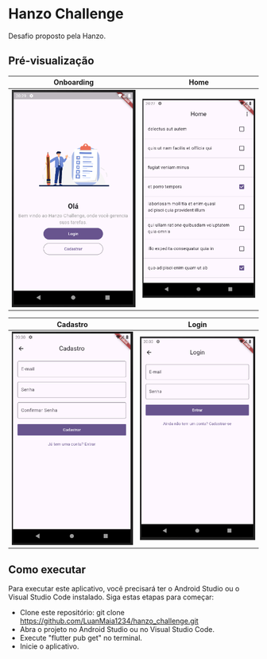 # Hanzo Challenge

Desafio proposto pela Hanzo.

## Pré-visualização

Onboarding | Home 
------------- | -------------
![](https://github.com/LuanMaia1234/hanzo_challenge/blob/main/assets/preview/onboarding.PNG) | ![](https://github.com/LuanMaia1234/hanzo_challenge/blob/main/assets/preview/home.PNG)

Cadastro | Login 
------------- | -------------
![](https://github.com/LuanMaia1234/hanzo_challenge/blob/main/assets/preview/sign_up.PNG) | ![](https://github.com/LuanMaia1234/hanzo_challenge/blob/main/assets/preview/sign_in.PNG)

## Como executar

Para executar este aplicativo, você precisará ter o Android Studio ou o Visual Studio Code instalado. Siga estas etapas para começar:

- Clone este repositório: git clone https://github.com/LuanMaia1234/hanzo_challenge.git
- Abra o projeto no Android Studio ou no Visual Studio Code.
- Execute "flutter pub get" no terminal.
- Inicie o aplicativo.
